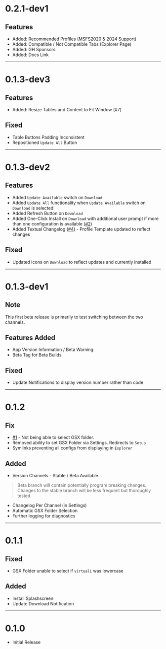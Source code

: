 # 0.2.1-dev1
## Features
* Added: Recommended Profiles (MSFS2020 & 2024 Support)
* Added: Compatible / Not Compatible Tabs (Explorer Page)
* Added: GH Sponsors
* Added: Docs Link

***

# 0.1.3-dev3
## Features
* Added: Resize Tables and Content to Fit Window (#7)

## Fixed
* Table Buttons Padding Inconsistent
* Repositioned `Update All` Button

***

# 0.1.3-dev2
## Features
* Added `Update Available` switch on `Download`
* Added `Update All` functionality when `Update Available` switch on `Download` is selected
* Added Refresh Button on `Download`
* Added One-Click Install on `Download` with additional user prompt if more than one configuration is available ([#2](https://github.com/GSX-Hub/App/issues/2))
* Added Textual Changelog ([#4](https://github.com/GSX-Hub/App/issues/4)) - Profile Template updated to reflect changes

## Fixed
* Updated Icons on `Download` to reflect updates and currently installed

***

# 0.1.3-dev1
## Note
This first beta release is primarily to test switching between the two channels.

## Features Added
* App Version Information / Beta Warning
* Beta Tag for Beta Builds

## Fixed
* Update Notifications to display version number rather than code

***

# 0.1.2
## Fix
* [#1](https://github.com/GSX-Hub/App/issues/1) - Not being able to select GSX folder.
* Removed ability to set GSX Folder via Settings. Redirects to `Setup`
* Symlinks preventing all configs from displaying in `Explorer`

## Added
* Version Channels - Stable / Beta Available.
> Beta branch will contain potentially program breaking changes. Changes to the stable branch will be less frequent but thoroughly tested.
* Changelog Per Channel (in Settings)
* Automatic GSX Folder Selection
* Further logging for diagnostics

***

# 0.1.1
## Fixed
* GSX Folder unable to select if `virtuali` was lowercase

## Added
* Install Splashscreen
* Update Download Notification

***

# 0.1.0
* Initial Release
